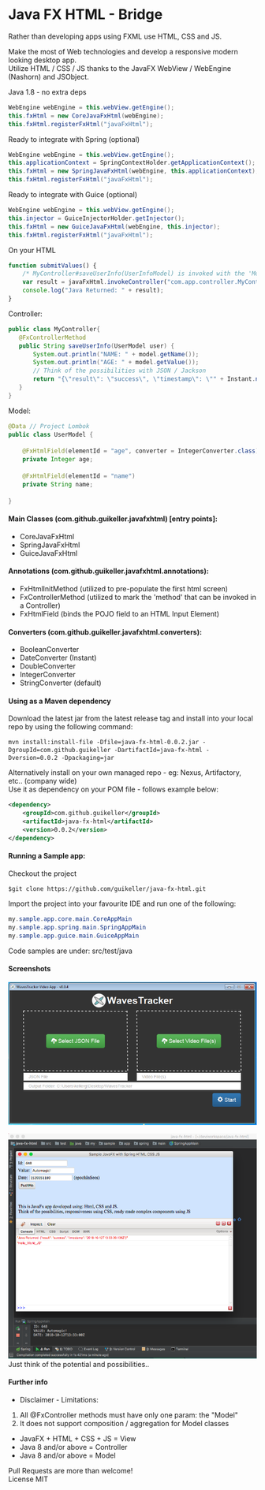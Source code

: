 Java FX HTML - Bridge
============

Rather than developing apps using FXML use HTML, CSS and JS.

Make the most of Web technologies and develop a responsive modern looking desktop app.<br> 
Utilize HTML / CSS / JS thanks to the JavaFX WebView / WebEngine (Nashorn) and JSObject.

Java 1.8 - no extra deps

```java
WebEngine webEngine = this.webView.getEngine();
this.fxHtml = new CoreJavaFxHtml(webEngine);
this.fxHtml.registerFxHtml("javaFxHtml");
``` 

Ready to integrate with Spring (optional)

```java
WebEngine webEngine = this.webView.getEngine();
this.applicationContext = SpringContextHolder.getApplicationContext();
this.fxHtml = new SpringJavaFxHtml(webEngine, this.applicationContext);
this.fxHtml.registerFxHtml("javaFxHtml");
```

Ready to integrate with Guice (optional)
```java
WebEngine webEngine = this.webView.getEngine();
this.injector = GuiceInjectorHolder.getInjector();
this.fxHtml = new GuiceJavaFxHtml(webEngine, this.injector);
this.fxHtml.registerFxHtml("javaFxHtml");
```

On your HTML
```javascript
function submitValues() {
    /* MyController#saveUserInfo(UserInfoModel) is invoked with the 'Model' automagically populated */
    var result = javaFxHtml.invokeController("com.app.controller.MyController", "saveUserInfo");
    console.log("Java Returned: " + result);
}
```

Controller:
```java
public class MyController{
   @FxControllerMethod
   public String saveUserInfo(UserModel user) {
       System.out.println("NAME: " + model.getName());
       System.out.println("AGE: " + model.getValue());
       // Think of the possibilities with JSON / Jackson
       return "{\"result\": \"success\", \"timestamp\": \"" + Instant.now() + "\"}";
   }
}
```

Model:
```java
@Data // Project Lombok
public class UserModel {

    @FxHtmlField(elementId = "age", converter = IntegerConverter.class)
    private Integer age;

    @FxHtmlField(elementId = "name")
    private String name;

}
```

#### Main Classes (com.github.guikeller.javafxhtml) [entry points]:
 * CoreJavaFxHtml
 * SpringJavaFxHtml
 * GuiceJavaFxHtml
 
#### Annotations (com.github.guikeller.javafxhtml.annotations):
 * FxHtmlInitMethod (utilized to pre-populate the first html screen)
 * FxControllerMethod (utilized to mark the 'method' that can be invoked in a Controller)
 * FxHtmlField (binds the POJO field to an HTML Input Element)
 
#### Converters (com.github.guikeller.javafxhtml.converters):
 * BooleanConverter
 * DateConverter (Instant)
 * DoubleConverter
 * IntegerConverter
 * StringConverter (default) 
 
#### Using as a Maven dependency
Download the latest jar from the latest release tag and install into your local repo by using the following command:
```shell
mvn install:install-file -Dfile=java-fx-html-0.0.2.jar -DgroupId=com.github.guikeller -DartifactId=java-fx-html -Dversion=0.0.2 -Dpackaging=jar
```
Alternatively install on your own managed repo - eg: Nexus, Artifactory, etc.. (company wide)<br>
Use it as dependency on your POM file - follows example below:
```xml
<dependency>
    <groupId>com.github.guikeller</groupId>
    <artifactId>java-fx-html</artifactId>
    <version>0.0.2</version>
</dependency>
```

#### Running a Sample app:

Checkout the project
```
$git clone https://github.com/guikeller/java-fx-html.git
```
Import the project into your favourite IDE and run one of the following:
```java
my.sample.app.core.main.CoreAppMain
my.sample.app.spring.main.SpringAppMain
my.sample.app.guice.main.GuiceAppMain
```
Code samples are under: src/test/java

#### Screenshots
![JavaFX HTML CSS JS PRETTY](https://raw.githubusercontent.com/guikeller/blob/master/java-fx-html-sample2.png)

![JavaFX HTML CSS JS FIREBUG](https://raw.githubusercontent.com/guikeller/blob/master/java-fx-html-sample.png)
Just think of the potential and possibilities..

#### Further info
* Disclaimer - Limitations:
1. All @FxController methods must have only one param: the "Model"
2. It does not support composition / aggregation for Model classes

* JavaFX + HTML + CSS + JS = View
* Java 8 and/or above = Controller
* Java 8 and/or above = Model

Pull Requests are more than welcome!<br>
License MIT
